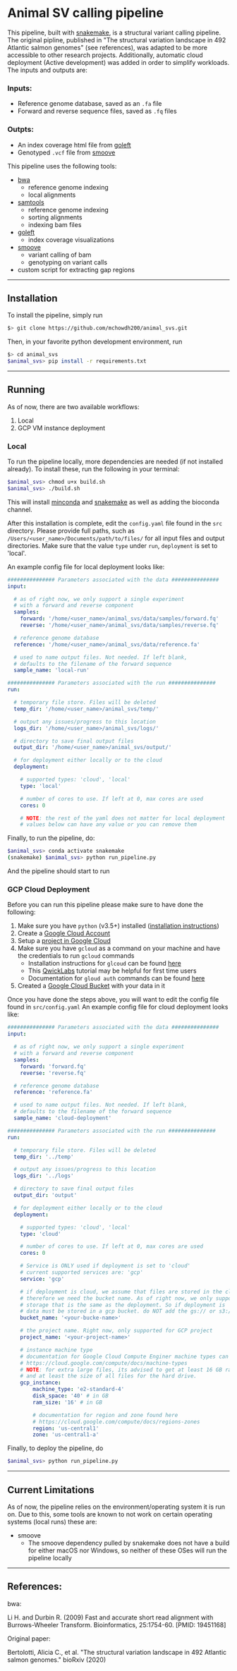 # Animal SV calling pipeline
This pipeline, built with [snakemake](https://snakemake.readthedocs.io/en/stable/), is a structural variant calling pipeline. The original pipline, published in "The structural variation landscape in 492 Atlantic salmon genomes" (see references), was adapted to be more accessible to other research projects. Additionally, automatic cloud deployment (Active development) was added in order to simplify workloads. The inputs and outputs are:

### Inputs:
* Reference genome database, saved as an `.fa` file
* Forward and reverse sequence files, saved as `.fq` files

### Outpts:
* An index coverage html file from [goleft](https://github.com/brentp/goleft/tree/master/indexcov#indexcov)
* Genotyped `.vcf` file from [smoove](https://github.com/brentp/smoove)

This pipeline uses the following tools: 
* [bwa](http://bio-bwa.sourceforge.net/) 
    * reference genome indexing
    * local alignments
* [samtools](http://www.htslib.org/)
    * reference genome indexing
    * sorting alignments
    * indexing bam files
*  [goleft](https://github.com/brentp/goleft/tree/master/indexcov#indexcov)
    * index coverage visualizations
* [smoove](https://github.com/brentp/smoove)
    * variant calling of bam
    * genotyping on variant calls
* custom script for extracting gap regions

---
## Installation
To install the pipeline, simply run 
```bash
$> git clone https://github.com/mchowdh200/animal_svs.git
```

Then, in your favorite python development environment, run 
```bash
$> cd animal_svs
$animal_svs> pip install -r requirements.txt
```
---
## Running 
As of now, there are two available workflows: 
1. Local
2. GCP VM instance deployment

### Local
To run the pipeline locally, more dependencies are needed (if not installed already). To install these, run the following in your terminal:
```bash
$animal_svs> chmod u+x build.sh
$animal_svs> ./build.sh
```
This will install [minconda](https://docs.conda.io/en/latest/miniconda.html) and [snakemake](https://snakemake.readthedocs.io/en/stable/) as well as adding the bioconda channel. 

After this installation is complete, edit the `config.yaml` file found in the `src` directory. Please provide full paths, such as `/Users/<user_name>/Documents/path/to/files/` for all input files and output directories. Make sure that the value `type` under `run`, `deployment` is set to 'local'. 

An example config file for local deployment looks like:

```yaml
############### Parameters associated with the data ###############
input:

  # as of right now, we only support a single experiment
  # with a forward and reverse component
  samples:
    forward: '/home/<user_name>/animal_svs/data/samples/forward.fq'
    reverse: '/home/<user_name>/animal_svs/data/samples/reverse.fq'

  # reference genome database
  reference: '/home/<user_name>/animal_svs/data/reference.fa'

  # used to name output files. Not needed. If left blank,
  # defaults to the filename of the forward sequence
  sample_name: 'local-run'

############### Parameters associated with the run ###############
run:

  # temporary file store. Files will be deleted
  temp_dir: '/home/<user_name>/animal_svs/temp/'

  # output any issues/progress to this location
  logs_dir: '/home/<user_name>/animal_svs/logs/'

  # directory to save final output files
  output_dir: '/home/<user_name>/animal_svs/output/'

  # for deployment either locally or to the cloud
  deployment:

    # supported types: 'cloud', 'local'
    type: 'local'

    # number of cores to use. If left at 0, max cores are used
    cores: 0

    # NOTE: the rest of the yaml does not matter for local deployment
    # values below can have any value or you can remove them

```

Finally, to run the pipeline, do: 
```bash
$animal_svs> conda activate snakemake
(snakemake) $animal_svs> python run_pipeline.py
```
And the pipeline should start to run

### GCP Cloud Deployment
Before you can run this pipeline please make sure to have done the following:
1. Make sure you have `python` (v3.5+) installed ([installation instructions](https://www.python.org/downloads/))
2. Create a [Google Cloud Account](https://cloud.google.com/)
3. Setup a [project in Google Cloud](https://cloud.google.com/resource-manager/docs/creating-managing-projects)
4. Make sure you have `gcloud` as a command on your machine and have the credentials to run `gcloud` commands
    * Installation instructions for `glcoud` can be found [here](https://cloud.google.com/sdk/gcloud)
    * This [QwickLabs](https://www.qwiklabs.com/focuses/2794?parent=catalog) tutorial may be helpful for first time users
    * Documentation for `gloud auth` commands can be found [here](https://cloud.google.com/sdk/gcloud/reference/auth/login)
5. Created a [Google Cloud Bucket](https://cloud.google.com/storage/docs/creating-buckets) with your data in it

Once you have done the steps above, you will want to edit the config file found in `src/config.yaml` An example config file for cloud deployment looks like: 

```yaml
############### Parameters associated with the data ###############
input:

  # as of right now, we only support a single experiment
  # with a forward and reverse component
  samples:
    forward: 'forward.fq'
    reverse: 'reverse.fq'

  # reference genome database
  reference: 'reference.fa'

  # used to name output files. Not needed. If left blank,
  # defaults to the filename of the forward sequence
  sample_name: 'cloud-deployment'

############### Parameters associated with the run ###############
run:

  # temporary file store. Files will be deleted
  temp_dir: '../temp'

  # output any issues/progress to this location
  logs_dir: '../logs'

  # directory to save final output files
  output_dir: 'output'

  # for deployment either locally or to the cloud
  deployment:

    # supported types: 'cloud', 'local'
    type: 'cloud'

    # number of cores to use. If left at 0, max cores are used
    cores: 0

    # Service is ONLY used if deployment is set to 'cloud'
    # current supported services are: 'gcp'
    service: 'gcp'

    # if deployment is cloud, we assume that files are stored in the cloud
    # therefore we need the bucket name. As of right now, we only support
    # storage that is the same as the deployment. So if deployment is 'gcp',
    # data must be stored in a gcp bucket. do NOT add the gs:// or s3:// prefix
    bucket_name: '<your-bucke-name>'

    # the project name. Right now, only supported for GCP project
    project_name: '<your-project-name>'

    # instance machine type
    # documentation for Google Cloud Compute Enginer machine types can be seen here
    # https://cloud.google.com/compute/docs/machine-types
    # NOTE: for extra large files, its advised to get at least 16 GB ram if not more
    # and at least the size of all files for the hard drive.
    gcp_instance:
        machine_type: 'e2-standard-4'
        disk_space: '40' # in GB
        ram_size: '16' # in GB

        # documentation for region and zone found here
        # https://cloud.google.com/compute/docs/regions-zones
        region: 'us-central1'
        zone: 'us-central1-a'
```

Finally, to deploy the pipeline, do
```bash
$animal_svs> python run_pipeline.py
```
---
## Current Limitations
As of now, the pipeline relies on the environment/operating system it is run on. Due to this, some tools are known to not work on certain operating systems (local runs) these are: 
* smoove
    * The smoove dependency pulled by snakemake does not have a build for either macOS nor Windows, so neither of these OSes will run the pipeline locally

---
## References: 
bwa: 

Li H. and Durbin R. (2009) Fast and accurate short read alignment with Burrows-Wheeler Transform. Bioinformatics, 25:1754-60. [PMID: 19451168]

Original paper: 

Bertolotti, Alicia C., et al. "The structural variation landscape in 492 Atlantic salmon genomes." bioRxiv (2020)

